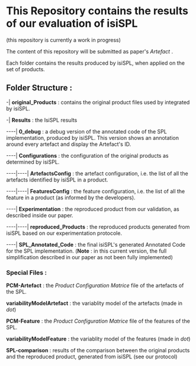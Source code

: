 # This Repository contains the results of our evaluation of isiSPL

(this repository is currently a work in progress)

The content of this repository will be submitted as paper's _Artefact_ .


Each folder contains the results produced by isiSPL, when applied on the set of products. 

## Folder Structure :
-| **original_Products** : contains the original product files used by integrated by isiSPL.

-| **Results** : the IsiSPL results

----| **0_debug** : a debug version of the annotated code of the SPL implementation, produced by isiSPL. This version shows an annotation around every artefact and display the Artefact's ID. 

----| **Configurations** : the configuration of the original products as determined by isiSPL.

----|----| **ArtefactsConfig** : the artefact configuration, i.e. the list of all the artefacts identified by isiSPL in a product.

----|----| **FeaturesConfig** : the feature configuration, i.e. the list of all the feature in a product (as informed by the developers).

----| **Experimentation** : the reproduced product from our validation, as described inside our paper. 

----|----| **reproduced_Products** : the reproduced products generated from isiSPL based on our experimentation protocole. 


----| **SPL_Annotated_Code** : the final isiSPL's generated Annotated Code for the SPL implementation. (**Note** : in this current version, the full simplification described in our paper as not been fully implemented) 


### Special Files : 

**PCM-Artefact** : the *Product Configuration Matrice* file of the artefacts of the SPL. 

**variabilityModelArtefact** : the variablity model of the artefacts (made in *dot*)

**PCM-Feature** : the *Product Configuration Matrice* file of the features of the SPL. 

**variabilityModelFeature** : the variablity model of the features (made in *dot*)

**SPL-comparison** : results of the comparison between the original products and the reproduced product, generated from isiSPL (see our protocol)














